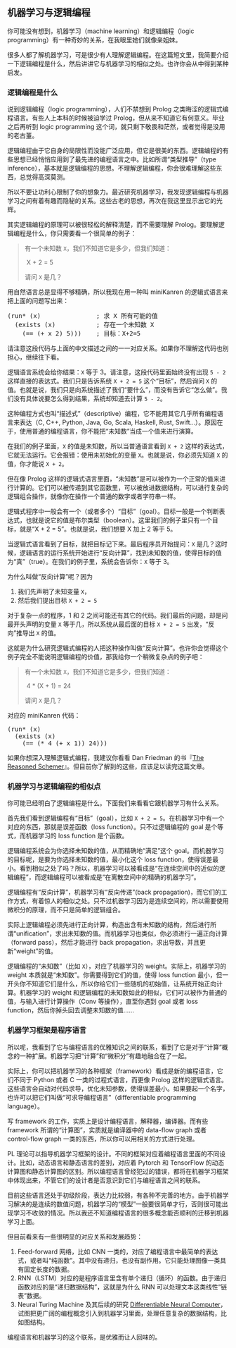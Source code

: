 ## 机器学习与逻辑编程

你可能没有想到，机器学习（machine learning）和逻辑编程（logic programming）有一种奇妙的关系，在我眼里她们就像亲姐妹。

很多人都了解机器学习，可是很少有人理解逻辑编程。在这篇短文里，我简要介绍一下逻辑编程是什么，然后讲讲它与机器学习的相似之处。也许你会从中得到某种启发。

### 逻辑编程是什么

说到逻辑编程（logic programming），人们不禁想到 Prolog 之类晦涩的逻辑式编程语言。有些人上本科的时候被迫学过 Prolog，但从来不知道它有何意义。毕业之后再听到 logic programming 这个词，就只剩下敬畏和茫然，或者觉得是没用的老古董。

逻辑编程由于它自身的局限性而没能广泛应用，但它是很美的东西。逻辑编程的有些思想已经悄悄应用到了最先进的编程语言之中。比如所谓“类型推导”（type inference），基本就是逻辑编程的思想。不理解逻辑编程，你会很难理解这些东西，总觉得高深莫测。

所以不要让功利心限制了你的想象力。最近研究机器学习，我发现逻辑编程与机器学习之间有着有趣而隐秘的关系。这些古老的思想，再次在我这里显示出它的光辉。

其实逻辑编程的原理可以被很轻松的解释清楚，而不需要理解 Prolog。要理解逻辑编程是什么，你只需要看一个很简单的例子：

> 有一个未知数 `X`，我们不知道它是多少，但我们知道：
> 
> ​ X + 2 = 5
> 
> 请问 `X` 是几？

用自然语言总是显得不够精确，所以我现在用一种叫 miniKanren 的逻辑式语言来把上面的问题写出来：

<pre>(run* (x)               ; 求 X 所有可能的值
  (exists (x)           ; 存在一个未知数 X
    (== (+ x 2) 5)))    ; 目标：X+2=5
</pre>

请注意这段代码与上面的中文描述之间的一一对应关系。如果你不理解这代码也别担心，继续往下看。

逻辑语言系统会给你结果：`X` 等于 3。请注意，这段代码里面始终没有出现 `5 - 2` 这样直接的表达式。我们只是告诉系统 `X + 2 = 5` 这个“目标”，然后询问 `X` 的值。也就是说，我们只是向系统描述了我们“要什么”，而没有告诉它“怎么做”。我们没有具体说要怎么得到结果，系统却知道去计算 `5 - 2`。

这种编程方式也叫“描述式”（descriptive）编程，它不能用其它几乎所有编程语言来表达（C, C++, Python, Java, Go, Scala, Haskell, Rust, Swift…）。原因在于，使用普通的编程语言，你不能把“未知数”当成一个值来进行演算。

在我们的例子里面，`X` 的值是未知数，所以当普通语言看到 `X + 2` 这样的表达式，它就无法运行。它会报错：使用未初始化的变量 `X`。也就是说，你必须先知道 `X` 的值，你才能说 `X + 2`。

但在像 Prolog 这样的逻辑式语言里面，“未知数”是可以被作为一个正常的值来进行计算的。它们可以被传递到其它函数里，可以被放进数据结构，可以进行复杂的逻辑组合操作，就像你在操作一个普通的数字或者字符串一样。

逻辑式程序中一般会有一个（或者多个）“目标”（goal）。目标一般是一个判断表达式，也就是说它的值是布尔类型（boolean）。这里我们的例子里只有一个目标，就是“X + 2 = 5”。也就是说，我们想要 X 加上 2 等于 5。

当逻辑式语言看到了目标，就把目标记下来。最后程序员开始提问：`X` 是几？这时候，逻辑语言的运行系统开始进行“反向计算”，找到未知数的值，使得目标的值为“真”（true）。在我们的例子里，系统会告诉你：`X` 等于 3。

为什么叫做“反向计算”呢？因为

1.  我们先声明了未知变量 `X`，
2.  然后我们提出目标 `X + 2 = 5`

对于复杂一点的程序，1 和 2 之间可能还有其它的代码。我们最后的问题，却是问最开头声明的变量 `X` 等于几，所以系统从最后面的目标 `X + 2 = 5` 出发，“反向”推导出 `X` 的值。

这就是为什么研究逻辑式编程的人把这种操作叫做“反向计算”。也许你会觉得这个例子完全不能说明逻辑编程的价值，那我给你一个稍微复杂点的例子吧：

> 有一个未知数 `X`，我们不知道它是多少，但我们知道：
> 
> ​ 4 * (X + 1) = 24
> 
> 请问 `X` 是几？

对应的 miniKanren 代码：

<pre>(run* (x)
  (exists (x)
    (== (* 4 (+ x 1)) 24)))
</pre>

如果你想深入理解逻辑式编程，我建议你看看 Dan Friedman 的书『[The Reasoned Schemer](https://mitpress.mit.edu/books/reasoned-schemer)』。但目前你了解到的这些，应该足以读完这篇文章。

### 机器学习与逻辑编程的相似点

你可能已经明白了逻辑编程是什么。下面我们来看看它跟机器学习有什么关系。

首先我们看到逻辑编程有“目标”（goal），比如 `X + 2 = 5`。在机器学习中有一个对应的东西，那就是误差函数（loss function）。只不过逻辑编程的 goal 是个等式，而机器学习的 loss function 是个函数。

逻辑编程系统会为你选择未知数的值，从而精确地“满足”这个 goal。而机器学习的目标呢，是要为你选择未知数的值，最小化这个 loss function，使得误差最小。看到相似之处了吗？所以，机器学习可以被看成是“在连续空间中的近似的逻辑编程”，而逻辑编程可以被看成是“在离散空间中的精确的机器学习”。

逻辑编程有“反向计算”，机器学习有“反向传递”(back propagation)，而它们的工作方式，有着惊人的相似之处。只不过机器学习因为是连续空间的，所以需要使用微积分的原理，而不只是简单的逻辑组合。

实际上逻辑编程必须先进行正向计算，构造出含有未知数的结构，然后进行所谓“unification”，求出未知数的值。而机器学习也类似，你必须进行一遍正向计算（forward pass），然后才能进行 back propagation，求出导数，并且更新“weight”的值。

逻辑编程的“未知数”（比如 `X`），对应了机器学习的 weight。实际上，机器学习的 weight 本质就是“未知数”。你需要得到它们的值，使得 loss function 最小，但一开头你不知道它们是什么，所以你给它们一些随机的初始值，让系统开始正向计算。机器学习的 weight 和逻辑编程的未知数如此的相似，它们可以被作为普通的值，与输入进行计算操作（Conv 等操作），直至你遇到 goal 或者 loss function，然后你掉头回去调整未知数的值……

### 机器学习框架是程序语言

所以呢，我看到了它与编程语言的优雅知识之间的联系，看到了它是对于“计算”概念的一种扩展。机器学习把“计算”和“微积分”有趣地融合在了一起。

实际上，你可以把机器学习的各种框架（framework）看成是新的编程语言，它们不同于 Python 或者 C 一类的过程式语言，而更像 Prolog 这样的逻辑式语言。这些语言会自动对代码求导，优化未知参数，使得误差最小。如果要起一个名字，也许可以把它们叫做“可求导编程语言”（differentiable programming language）。

写 framework 的工作，实质上是设计编程语言，解释器，编译器。而有些 framework 所谓的“计算图”，实质就是编译器中的 data-flow graph 或者 control-flow graph 一类的东西，所以你可以用相关的方式进行处理。

PL 理论可以指导机器学习框架的设计。不同的框架对应着编程语言里面的不同设计。比如，动态语言和静态语言的差别，对应着 Pytorch 和 TensorFlow 的动态计算图和静态计算图的区别。所以编程语言曾经犯过的错误，都将在机器学习框架中体现出来，不管它们的设计者是否意识到它们与编程语言之间的联系。

目前这些语言还处于初级阶段，表达力比较弱，有各种不完善的地方。由于机器学习解决的是连续的数值问题，机器学习的“模型”一般要很简单才行，否则很可能出现学习不收敛的情况。所以我还不知道编程语言的很多概念能否顺利的迁移到机器学习上面。

但目前看来有一些很明显的对应关系和发展趋势：

1.  Feed-forward 网络，比如 CNN 一类的，对应了编程语言中最简单的表达式，或者叫“纯函数”。其中没有递归，也没有副作用。它只能处理图像一类具有固定长度的数据。
2.  RNN（LSTM）对应的是程序语言里含有单个递归（循环）的函数。由于递归函数对应的是“递归数据结构”，这就是为什么 RNN 可以处理文本这类线性“链表”数据。
3.  Neural Turing Machine 及其后续的研究 [Differentiable Neural Computer](https://deepmind.com/blog/differentiable-neural-computers/)，试图把更广阔的编程概念引入到机器学习里面，处理任意复杂的数据结构，比如图结构。

编程语言和机器学习的这个联系，是优雅而让人回味的。
